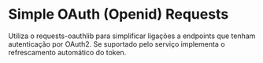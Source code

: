 # Simple OAuth (Openid) Requests

Utiliza o requests-oauthlib para simplificar ligações a endpoints que tenham autenticação por OAuth2.
Se suportado pelo serviço implementa o refrescamento automático do token.

